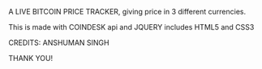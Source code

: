 A LIVE BITCOIN PRICE TRACKER, giving price in 3 different currencies.

This is made with COINDESK api and JQUERY
includes HTML5 and CSS3


CREDITS: ANSHUMAN SINGH


THANK YOU!